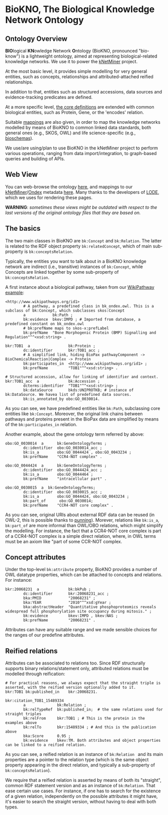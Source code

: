 # BioKNO, The Biological Knowledge Network Ontology 


## Ontology Overview

**BIO**logical **KN**owledge Network **O**ntology (BioKNO, pronounced "bio-know") is a lightweight ontology, aimed at representing biological-related knowledge networks. We use it to power the [kNetMiner](http://knetminer.rothamsted.ac.uk/) project. 

At the most basic level, it provides simple modelling for very general entities, such as concepts, relationships and attributed-attached reified relationships. 

In addition to that, entities such as structured accessions, data sources and evidence-tracking predicates are defined. 

At a more specific level, [the core definitions](bioknet.owl) are extended with common biological entities, such as Protein, Gene, or the 'encodes' relation.

Suitable [mappings](bk_ondex.owl) are also given, in order to map the knowledge networks modelled by means of BioKNO to common linked data standards, both general ones (e.g., SKOS, OWL) and life science-specific (e.g., [bioschemas](http://bioschemas.org/)).

We use/are using/plan to use BioKNO in the kNetMiner project to perform various operations, ranging from data import/integration, to graph-based queries and building of APIs.

## Web View
You can web-browse the ontology [here](https://cdn.rawgit.com/Rothamsted/bioknet-onto/ed070a8e/utils/to_lode/lode_bioknet.html), and mappings to our [kNetMiner](http://knetminer.rothamsted.ac.uk/)/[Ondex](https://github.com/Rothamsted/ondex-knet-builder) metadata [here](https://cdn.rawgit.com/Rothamsted/bioknet-onto/ed070a8e/utils/to_lode/lode_bk_ondex.html). Many thanks to the developers of [LODE](http://www.essepuntato.it/lode), which we uses for rendering these pages.

**WARNING**: *sometimes these views might be outdated with respect to the last versions of the original ontology files that they are based on.*

## The basics

The two main classes in BioKNO are `bk:Concept` and `bk:Relation`. The latter is related to the RDF object property `bk:relatedConcept`, which of main sub-property is `bk:conceptsRelation`. 

Typically, the entities you want to talk about in a BioKNO knowledge network are indirect (i.e., transitive) instances of `bk:Concept`, while Concepts are linked together by some sub-property of `bk:conceptsRelation`. 

A first instance about a biological pathway, taken from our [WikiPathway example](examples/bmp_reg_human/bkout):

```Turtle
<http://www.wikipathways.org/id1>
        # A pathway, a predefined class in bk_ondex.owl. This is a subclass of bk:Concept, which subclasses skos:Concept
        a            bk:Path ; 
        bk:evidence  bkev:IMPD ; # Imported from database, a predefined constant on bk_ondex.owl
        # bk:prefName maps to skos-x:prefLabel
        bk:prefName  "Bone Morphogenic Protein (BMP) Signalling and Regulation"^^<xsd:string> .
        
bkr:TOB1  a                 bk:Protein ;
        dc:identifier       bkr:TOB1_acc ;
        # A simplified link, hiding BioPax pathwayComponent -> BioChemicalReaction|Complex -> Protein
        bk:participates_in  <http://www.wikipathways.org/id1> ;
        bk:prefName         "TOB1"^^<xsd:string> .
        
# Structured accession, allow for linking of identifier and context.         
bkr:TOB1_acc  a             bk:Accession ;
        dcterms:identifier  "TOB1"^^<xsd:string> ;
        bk:dataSource       bkds:UNIPROTKB; # instance of bk:DataSource. We havea list of predefined data sources.
        bk:is_annotated_by obo:GO_0030014.
```

As you can see, we have predefined entities like `bk:Path`, subclassing core entities like `bk:Concept`. Moreover, the 
original link chains between pathways and proteins present in the BioPax data are simplified by means of the 
`bk:participates_in` relation.

Another example, about the gene ontology term referred by above:

```Turtle
obo:GO_0030014  a      bk:GeneOntologyTerms ;
        dc:identifier  obo:GO_0030014_acc ;
        bk:is_a        obo:GO_0044424 , obo:GO_0043234 ;
        bk:prefName    "CCR4-NOT complex" .

obo:GO_0044424  a      bk:GeneOntologyTerms ;
        dc:identifier  obo:GO_0044424_acc ;
        bk:is_a        obo:GO_0044464 ;
        bk:prefName    "intracellular part" .
        
obo:GO_0030015  a  bk:GeneOntologyTerms;
        dc:identifier  obo:GO_0030015_acc ;
        bk:is_a        obo:GO_0044424, obo:GO_0043234 ;
        bk:part_of 		obo:GO_0030014;
        bk:prefName    "CCR4-NOT core complex" .
```

As you can see, original URIs about external RDF data can be reused (in OWL-2, this is possible thanks to [punning](https://www.w3.org/2007/OWL/wiki/Punning)). Morever, relations like `bk:is_a`, `bk:part_of` are more informal than OWL/OBO relations, which might simplify the modelling. For instance, the fact that a CCR4-NOT core complex is part of a CCR4-NOT complex is a simple direct relation, where, in OWL terms must be an axiom like "part of some CCR-NOT complex.    


## Concept attributes

Under the top-level `bk:attribute` property, BioKNO provides a number of OWL datatype properties, which can be attached to concepts and relations. For instance:

```Turtle
bkr:20068231  a             bk:bkPub ;
        dc:identifier       bkr:20068231_acc ;
        bka:PMID            "20068231" ;
        bka:YEAR            "2010"^^xsd:gYear ;
        bka:abstractHeader  "Quantitative phosphoproteomics reveals widespread full phosphorylation site occupancy during mitosis." ;
        bk:evidence         bkev:IMPD , bkev:NAS ;
        bk:prefName         "20068231" .
```

Attributes can have any suitable range and we made sensible choices for the ranges of our predefine attributes.  


## Reified relations

Attributes can be associated to relations too. Since RDF structurally supports binary relations/statement only, attributed relations must be modelled through reification:

```Turtle
# For practical reasons, we always expect that the straight triple is asserted, with the reified version optionally added to it.
bkr:TOB1 bk:published_in    bkr:20068231.

bkr:citation_TOB1_15489334
        a              bk:Relation ;
        bk:relTypeRef  bk:published_in;  # the same relations used for straight triples      
        bk:relFrom     bkr:TOB1 ; # This is the protein in the examples above
        bk:relTo       bkr:15489334 ; # And this is the publication above
        bka:Score      0.95 ;
        bk:evidence    bkev:TM. Both attributes and object properties can be linked to a reified relation.
```

As you can see, a reified relation is an instance of `bk:Relation ` and its main properties are a pointer to the relation
type (which is the same object property appearing in the direct relation, and typically a sub-property of 
`bk:conceptsRelation`).

We require that a reified relation is asserted by means of both its "straight", common RDF statement version and as an instance of `bk:Relation`. That ease certain use cases. For instance, if one has to search for the existence of a given relation, independently on the possible attributes it might have, it's easier to search the straight version, without having to deal with both types.

